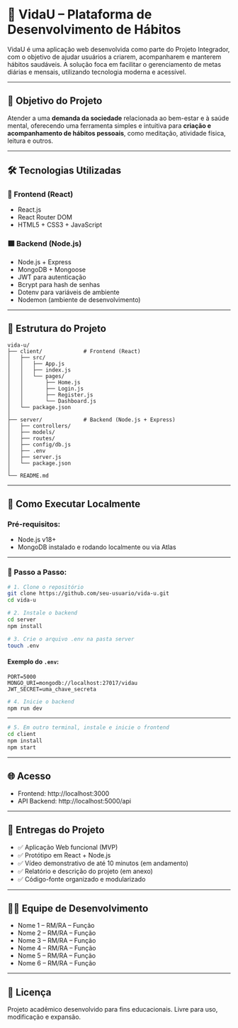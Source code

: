# 🌱 VidaU – Plataforma de Desenvolvimento de Hábitos

VidaU é uma aplicação web desenvolvida como parte do Projeto Integrador, com o objetivo de ajudar usuários a criarem, acompanharem e manterem hábitos saudáveis. A solução foca em facilitar o gerenciamento de metas diárias e mensais, utilizando tecnologia moderna e acessível.

---

## 📌 Objetivo do Projeto

Atender a uma **demanda da sociedade** relacionada ao bem-estar e à saúde mental, oferecendo uma ferramenta simples e intuitiva para **criação e acompanhamento de hábitos pessoais**, como meditação, atividade física, leitura e outros.

---

## 🛠️ Tecnologias Utilizadas

### 🔷 Frontend (React)
- React.js
- React Router DOM
- HTML5 + CSS3 + JavaScript

### 🟩 Backend (Node.js)
- Node.js + Express
- MongoDB + Mongoose
- JWT para autenticação
- Bcrypt para hash de senhas
- Dotenv para variáveis de ambiente
- Nodemon (ambiente de desenvolvimento)

---

## 🧱 Estrutura do Projeto

```
vida-u/
├── client/             # Frontend (React)
│   ├── src/
│   │   ├── App.js
│   │   ├── index.js
│   │   └── pages/
│   │       ├── Home.js
│   │       ├── Login.js
│   │       ├── Register.js
│   │       └── Dashboard.js
│   └── package.json
│
├── server/             # Backend (Node.js + Express)
│   ├── controllers/
│   ├── models/
│   ├── routes/
│   ├── config/db.js
│   ├── .env
│   ├── server.js
│   └── package.json
│
└── README.md
```

---

## 🚀 Como Executar Localmente

### Pré-requisitos:
- Node.js v18+
- MongoDB instalado e rodando localmente ou via Atlas

---

### 🔧 Passo a Passo:

```bash
# 1. Clone o repositório
git clone https://github.com/seu-usuario/vida-u.git
cd vida-u

# 2. Instale o backend
cd server
npm install

# 3. Crie o arquivo .env na pasta server
touch .env
```

#### Exemplo do `.env`:
```
PORT=5000
MONGO_URI=mongodb://localhost:27017/vidau
JWT_SECRET=uma_chave_secreta
```

```bash
# 4. Inicie o backend
npm run dev
```

---

```bash
# 5. Em outro terminal, instale e inicie o frontend
cd client
npm install
npm start
```

---

## 🌐 Acesso

- Frontend: http://localhost:3000
- API Backend: http://localhost:5000/api

---

## 🎥 Entregas do Projeto

- ✅ Aplicação Web funcional (MVP)
- ✅ Protótipo em React + Node.js
- ✅ Vídeo demonstrativo de até 10 minutos (em andamento)
- ✅ Relatório e descrição do projeto (em anexo)
- ✅ Código-fonte organizado e modularizado

---

## 👨‍💻 Equipe de Desenvolvimento

- Nome 1 – RM/RA – Função
- Nome 2 – RM/RA – Função
- Nome 3 – RM/RA – Função
- Nome 4 – RM/RA – Função
- Nome 5 – RM/RA – Função
- Nome 6 – RM/RA – Função

---

## 📄 Licença

Projeto acadêmico desenvolvido para fins educacionais. Livre para uso, modificação e expansão.
